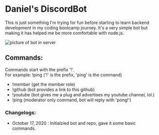 # Daniel's DiscordBot
This is just something I'm trying for fun before starting to learn backend development in my coding bootcamp journey. It's a very simple bot but making it has helped me be more comfortable with node.js.

![picture of bot in server](https://i.imgur.com/FGeVXBT.png)

## Commands:

Commands start with the prefix '!'. <br />
For example: !ping ('!' is the prefix, 'ping' is the command)

- !member (get the member role)
- !github (bot provides a link to this github)
- !youtube (bot gives me a plug and advertises my youtube channel, lol.)
- !ping (moderator only command, bot will reply with 'pong!')

### Changelogs:

- October 17, 2020 : Initialzied bot and repo, gave it some basic commands.